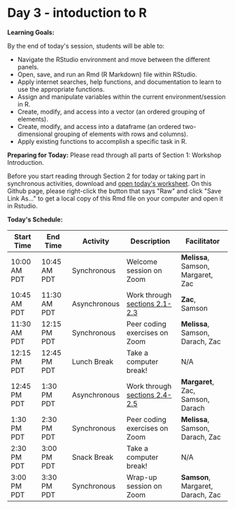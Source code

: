 # Day 3 - intoduction to R

**Learning Goals:**

By the end of today's session, students will be able to: 

* Navigate the RStudio environment and move between the different panels.
* Open, save, and run an Rmd (R Markdown) file within RStudio.
* Apply internet searches, help functions, and documentation to learn to use the appropriate functions. 
* Assign and manipulate variables within the current environment/session in R.
* Create, modify, and access into a vector (an ordered grouping of elements).
* Create, modify, and access into a dataframe (an ordered two-dimensional grouping of elements with rows and columns).
* Apply existing functions to accomplish a specific task in R. 

**Preparing for Today:**
Please read through all parts of Section 1: Workshop Introduction.

Before you start reading through Section 2 for today or taking part in synchronous activities, download and [open today's worksheet](https://github.com/darachm/dll-r/blob/main/worksheets/dll-r_Day3_Lab.Rmd). On this Github page, please right-click the button that says "Raw" and click "Save Link As..." to get a local copy of this Rmd file on your computer and open it in Rstudio.

**Today's Schedule:**

|   Start Time  |   End Time  |   Activity    |          Description          |   Facilitator   |
| ------------- | ----------- | ------------- | ----------------------------- | --------------- |
| 10:00 AM PDT  | 10:45 AM PDT| Synchronous   | Welcome session on Zoom       | **Melissa**, Samson, Margaret, Zac  |
| 10:45 AM PDT  | 11:30 AM PDT| Asynchronous  | Work through [sections 2.1-2.3](https://darachm.github.io/dll-r/using-rstudio.html) | **Zac**, Samson |
| 11:30 AM PDT  | 12:15 PM PDT| Synchronous   | Peer coding exercises on Zoom | **Melissa**, Samson, Darach, Zac  |
| 12:15 PM PDT  | 12:45 PM PDT| Lunch Break   | Take a computer break!        |       N/A       |
| 12:45 PM PDT  | 1:30 PM PDT | Asynchronous  | Work through [sections 2.4-2.5](https://darachm.github.io/dll-r/working-with-vectors.html) | **Margaret**, Zac, Samson, Darach |
| 1:30 PM PDT   | 2:30 PM PDT | Synchronous   | Peer coding exercises on Zoom | **Melissa**, Samson, Darach, Zac  |
| 2:30 PM PDT   | 3:00 PM PDT | Snack Break   | Take a computer break!        |       N/A       |
| 3:00 PM PDT   | 3:30 PM PDT | Synchronous   | Wrap-up session on Zoom       |   **Samson**, Margaret, Darach, Zac   |
